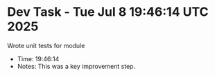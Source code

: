 # Dev Task - Tue Jul  8 19:46:14 UTC 2025
Wrote unit tests for module
- Time: 19:46:14
- Notes: This was a key improvement step.
